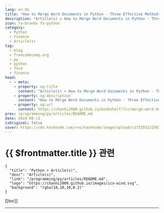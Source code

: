 ```yaml
---
lang: en-US
title: "How to Merge Word Documents in Python - Three Effective Methods with Examples"
description: "Article(s) > How to Merge Word Documents in Python - Three Effective Methods with Examples"
icon: fa-brands fa-python
category: 
  - Python
  - Finance
  - Article(s)
tag: 
  - blog
  - freecodecamp.org
  - py
  - python
  - fnce
  - finance
head:
  - - meta:
    - property: og:title
      content: "Article(s) > How to Merge Word Documents in Python - Three Effective Methods with Examples"
    - property: og:description`
      content: "How to Merge Word Documents in Python - Three Effective Methods with Examples"
    - property: og:url
      content: https://chanhi2000.github.io/bookshelf/fcc/merge-word-documents-in-python.html
prev: /programming/py/articles/README.md
date: 2024-08-13
isOriginal: false
cover: https://cdn.hashnode.com/res/hashnode/image/upload/v1723552225928/558a428b-d6a1-487c-a563-5aa6bee8e029.png
---
```


# {{ $frontmatter.title }} 관련

```component VPCard
{
  "title": "Python > Article(s)",
  "desc": "Article(s)",
  "link": "/programming/py/articles/README.md",
  "logo": "https://chanhi2000.github.io/images/ico-wind.svg",
  "background": "rgba(10,10,10,0.2)"
}
```

[[toc]]

---

<SiteInfo
  name="How to Merge Word Documents in Python - Three Effective Methods with Examples"
  desc="In today's fast-paced work environment, automation is crucial for optimizing your repetitive tasks and enhancing your productivity. Deploying Python functions to automate the merging of multiple Word documents into a single, cohesive file can help yo..."
  url="https://freecodecamp.org/news/merge-word-documents-in-python/"
  logo="https://cdn.freecodecamp.org/universal/favicons/favicon.ico"
  preview="https://cdn.hashnode.com/res/hashnode/image/upload/v1723552225928/558a428b-d6a1-487c-a563-5aa6bee8e029.png"/>

<!-- TODO: 작성 -->

